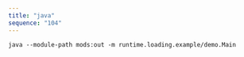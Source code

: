 ```yaml
---
title: "java"
sequence: "104"
---
```


```text
java --module-path mods:out -m runtime.loading.example/demo.Main
```
